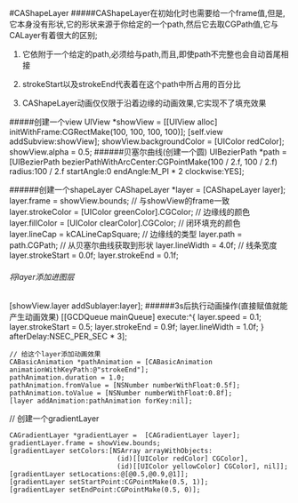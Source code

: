 #CAShapeLayer
#####CAShapeLayer在初始化时也需要给一个frame值,但是,它本身没有形状,它的形状来源于你给定的一个path,然后它去取CGPath值,它与CALayer有着很大的区别;
1. 它依附于一个给定的path,必须给与path,而且,即使path不完整也会自动首尾相接

2. strokeStart以及strokeEnd代表着在这个path中所占用的百分比

3. CAShapeLayer动画仅仅限于沿着边缘的动画效果,它实现不了填充效果

#####创建一个view
 UIView *showView = [[UIView alloc] initWithFrame:CGRectMake(100, 100, 100, 100)];
    [self.view addSubview:showView];
    showView.backgroundColor = [UIColor redColor];
    showView.alpha = 0.5;
######贝塞尔曲线(创建一个圆)
UIBezierPath *path = [UIBezierPath 
bezierPathWithArcCenter:CGPointMake(100 / 2.f, 100 / 2.f)
radius:100 / 2.f
startAngle:0
endAngle:M_PI * 2
clockwise:YES];

######创建一个shapeLayer
CAShapeLayer *layer = [CAShapeLayer layer];
    layer.frame         = showView.bounds;                // 与showView的frame一致
    layer.strokeColor   = [UIColor greenColor].CGColor;   // 边缘线的颜色
    layer.fillColor     = [UIColor clearColor].CGColor;   // 闭环填充的颜色
    layer.lineCap       = kCALineCapSquare;               // 边缘线的类型
    layer.path          = path.CGPath;                    // 从贝塞尔曲线获取到形状
    layer.lineWidth     = 4.0f;                           // 线条宽度
    layer.strokeStart   = 0.0f;
    layer.strokeEnd     = 0.1f;	
###### 将layer添加进图层
   [showView.layer addSublayer:layer];
######3s后执行动画操作(直接赋值就能产生动画效果)
  [[GCDQueue mainQueue] execute:^{
        layer.speed       = 0.1;
        layer.strokeStart = 0.5;
        layer.strokeEnd   = 0.9f;
        layer.lineWidth   = 1.0f;
    } afterDelay:NSEC_PER_SEC * 3];
   
    // 给这个layer添加动画效果
    CABasicAnimation *pathAnimation = [CABasicAnimation animationWithKeyPath:@"strokeEnd"];
    pathAnimation.duration = 1.0;
    pathAnimation.fromValue = [NSNumber numberWithFloat:0.5f];
    pathAnimation.toValue = [NSNumber numberWithFloat:0.8f];
    [layer addAnimation:pathAnimation forKey:nil]; 

   // 创建一个gradientLayer
    
    CAGradientLayer *gradientLayer =  [CAGradientLayer layer];
    gradientLayer.frame = showView.bounds;
    [gradientLayer setColors:[NSArray arrayWithObjects:
                               (id)[[UIColor redColor] CGColor],
                               (id)[[UIColor yellowColor] CGColor], nil]];
    [gradientLayer setLocations:@[@0.5,@0.9,@1]];
    [gradientLayer setStartPoint:CGPointMake(0.5, 1)];
    [gradientLayer setEndPoint:CGPointMake(0.5, 0)];


 